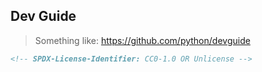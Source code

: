 ## Dev Guide

> Something like: https://github.com/python/devguide

```html
<!-- SPDX-License-Identifier: CC0-1.0 OR Unlicense -->
```
